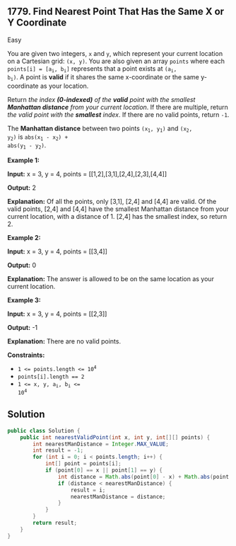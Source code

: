 ## 1779\. Find Nearest Point That Has the Same X or Y Coordinate

Easy

You are given two integers, `x` and `y`, which represent your current location on a Cartesian grid: `(x, y)`. You are also given an array `points` where each <code>points[i] = [a<sub>i</sub>, b<sub>i</sub>]</code> represents that a point exists at <code>(a<sub>i</sub>, b<sub>i</sub>)</code>. A point is **valid** if it shares the same x-coordinate or the same y-coordinate as your location.

Return _the index **(0-indexed)** of the **valid** point with the smallest **Manhattan distance** from your current location_. If there are multiple, return _the valid point with the **smallest** index_. If there are no valid points, return `-1`.

The **Manhattan distance** between two points <code>(x<sub>1</sub>, y<sub>1</sub>)</code> and <code>(x<sub>2</sub>, y<sub>2</sub>)</code> is <code>abs(x<sub>1</sub> - x<sub>2</sub>) + abs(y<sub>1</sub> - y<sub>2</sub>)</code>.

**Example 1:**

**Input:** x = 3, y = 4, points = \[\[1,2],[3,1],[2,4],[2,3],[4,4]]

**Output:** 2

**Explanation:** Of all the points, only [3,1], [2,4] and [4,4] are valid. Of the valid points, [2,4] and [4,4] have the smallest Manhattan distance from your current location, with a distance of 1. [2,4] has the smallest index, so return 2.

**Example 2:**

**Input:** x = 3, y = 4, points = \[\[3,4]]

**Output:** 0

**Explanation:** The answer is allowed to be on the same location as your current location.

**Example 3:**

**Input:** x = 3, y = 4, points = \[\[2,3]]

**Output:** -1

**Explanation:** There are no valid points.

**Constraints:**

*   <code>1 <= points.length <= 10<sup>4</sup></code>
*   `points[i].length == 2`
*   <code>1 <= x, y, a<sub>i</sub>, b<sub>i</sub> <= 10<sup>4</sup></code>

## Solution

```java
public class Solution {
    public int nearestValidPoint(int x, int y, int[][] points) {
        int nearestManDistance = Integer.MAX_VALUE;
        int result = -1;
        for (int i = 0; i < points.length; i++) {
            int[] point = points[i];
            if (point[0] == x || point[1] == y) {
                int distance = Math.abs(point[0] - x) + Math.abs(point[1] - y);
                if (distance < nearestManDistance) {
                    result = i;
                    nearestManDistance = distance;
                }
            }
        }
        return result;
    }
}
```